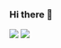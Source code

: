 ### Hi there 👋

<img src="https://githubusercontent.com/leoly12/leoly12/markus-spiske-cvBBO4PzWPg-unsplash.jpg">


<img src="https://raw.githubusercontent.com/rzashakeri/beautifygithubprofile/master/cover-repo.jpg">


<!--
**leoly12/leoly12** is a ✨ _special_ ✨ repository because its `README.md` (this file) appears on your GitHub profile.

markus-spiske-cvBBO4PzWPg-unsplash.jpg

<img src="https://raw.githubusercontent.com/rzashakeri/beautifygithubprofile/master/cover-repo.jpg">

<img src="https://github.com/leoly12/leoly12/markus-spiske-cvBBO4PzWPg-unsplash.jpg">



Here are some ideas to get you started:

- 🔭 I’m currently working on ...
- 🌱 I’m currently learning ...
- 👯 I’m looking to collaborate on ...
- 🤔 I’m looking for help with ...
- 💬 Ask me about ...
- 📫 How to reach me: ...
- 😄 Pronouns: ...
- ⚡ Fun fact: ...
-->
